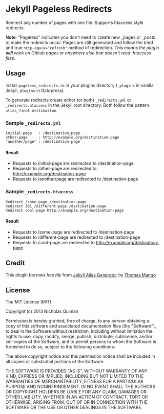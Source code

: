 # Jekyll Pageless Redirects
Redirect any number of pages with one file. Supports htaccess style redirects.

**Note**: "Pageless" indicates you don't need to create new _pages or _posts to make the redirects occur. Pages are still generated and follow the tried and true `http-equiv="refresh"` method of redirection. _This means the plugin **will** work on Github pages or anywhere else that doesn't read .htaccess files._

## Usage
Install `pageless_redirects.rb` in your plugins directory (`_plugins` in vanilla Jekyll, `plugins` in Octopress).

To generate redirects create either (or both) `_redirects.yml` or `_redirects.htaccess` in the Jekyll root directory. Both follow the pattern `alias`, `final destination`.

### Sample `_redirects.yml`

	initial-page   : /destination-page
	other-page     : http://example.org/destination-page
	"another/page" : /destination-page

#### Result

* Requests to /initial-page are redirected to /destination-page
* Requests to /other-page are redirected to http://example.org/destination-page
* Requests to /another/page are redirected to /destination-page

### Sample `_redirects.htaccess`

	Redirect /some-page /destination-page
	Redirect 301 /different-page /destination-page
	Redirect cool-page http://example.org/destination-page

#### Result

* Requests to /some-page are redirected to /destination-page
* Requests to /different-page are redirected to /destination-page
* Requests to /cool-page are redirected to http://example.org/destination-page

## Credit
This plugin borrows _heavily_ from [Jekyll Alias Generator](https://github.com/tsmango/jekyll_alias_generator) by [Thomas Mango](http://thomasmango.com)

## License
The MIT License (MIT)

Copyright (c) 2013 Nicholas Quinlan

Permission is hereby granted, free of charge, to any person obtaining a copy
of this software and associated documentation files (the "Software"), to deal
in the Software without restriction, including without limitation the rights
to use, copy, modify, merge, publish, distribute, sublicense, and/or sell
copies of the Software, and to permit persons to whom the Software is
furnished to do so, subject to the following conditions:

The above copyright notice and this permission notice shall be included in
all copies or substantial portions of the Software.

THE SOFTWARE IS PROVIDED "AS IS", WITHOUT WARRANTY OF ANY KIND, EXPRESS OR
IMPLIED, INCLUDING BUT NOT LIMITED TO THE WARRANTIES OF MERCHANTABILITY,
FITNESS FOR A PARTICULAR PURPOSE AND NONINFRINGEMENT. IN NO EVENT SHALL THE
AUTHORS OR COPYRIGHT HOLDERS BE LIABLE FOR ANY CLAIM, DAMAGES OR OTHER
LIABILITY, WHETHER IN AN ACTION OF CONTRACT, TORT OR OTHERWISE, ARISING FROM,
OUT OF OR IN CONNECTION WITH THE SOFTWARE OR THE USE OR OTHER DEALINGS IN
THE SOFTWARE.
